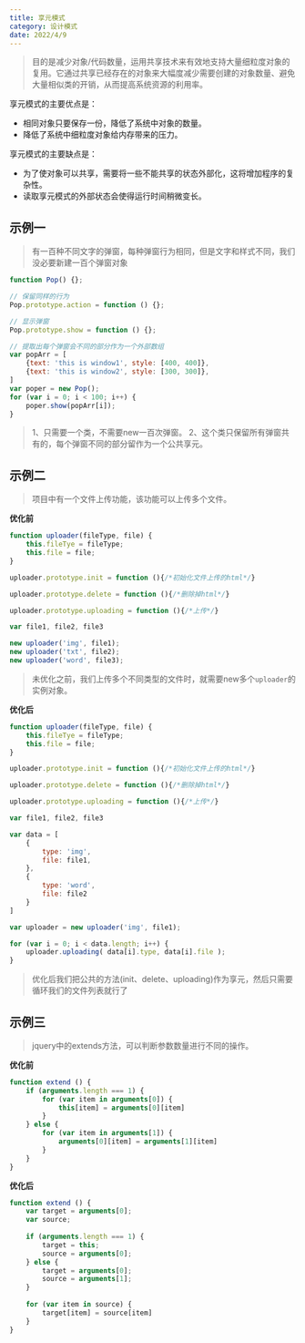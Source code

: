 ```yaml
---
title: 享元模式
category: 设计模式
date: 2022/4/9
---
```


> 目的是减少对象/代码数量，运用共享技术来有效地支持大量细粒度对象的复用。它通过共享已经存在的对象来大幅度减少需要创建的对象数量、避免大量相似类的开销，从而提高系统资源的利用率。

享元模式的主要优点是：

- 相同对象只要保存一份，降低了系统中对象的数量。
- 降低了系统中细粒度对象给内存带来的压力。

享元模式的主要缺点是：

- 为了使对象可以共享，需要将一些不能共享的状态外部化，这将增加程序的复杂性。
- 读取享元模式的外部状态会使得运行时间稍微变长。

## 示例一

> 有一百种不同文字的弹窗，每种弹窗行为相同，但是文字和样式不同，我们没必要新建一百个弹窗对象

```javascript
function Pop() {};

// 保留同样的行为
Pop.prototype.action = function () {};

// 显示弹窗
Pop.prototype.show = function () {};

// 提取出每个弹窗会不同的部分作为一个外部数组
var popArr = [
    {text: 'this is window1', style: [400, 400]},
    {text: 'this is window2', style: [300, 300]},
]
var poper = new Pop();
for (var i = 0; i < 100; i++) {
    poper.show(popArr[i]);
}

```

> 1、只需要一个类，不需要new一百次弹窗。
> 2、这个类只保留所有弹窗共有的，每个弹窗不同的部分留作为一个公共享元。

## 示例二

> 项目中有一个文件上传功能，该功能可以上传多个文件。

**优化前**

```javascript
function uploader(fileType, file) {
    this.fileTye = fileType;
    this.file = file;
}

uploader.prototype.init = function (){/*初始化文件上传的html*/}

uploader.prototype.delete = function (){/*删除掉html*/}

uploader.prototype.uploading = function (){/*上传*/}

var file1, file2, file3

new uploader('img', file1);
new uploader('txt', file2);
new uploader('word', file3);
```

> 未优化之前，我们上传多个不同类型的文件时，就需要new多个`uploader`的实例对象。

**优化后**

```javascript
function uploader(fileType, file) {
    this.fileTye = fileType;
    this.file = file;
}

uploader.prototype.init = function (){/*初始化文件上传的html*/}

uploader.prototype.delete = function (){/*删除掉html*/}

uploader.prototype.uploading = function (){/*上传*/}

var file1, file2, file3

var data = [
    {
        type: 'img',
        file: file1,
    },
    {
        type: 'word',
        file: file2
    }
]

var uploader = new uploader('img', file1);

for (var i = 0; i < data.length; i++) {
    uploader.uploading( data[i].type, data[i].file );
}
```

> 优化后我们把公共的方法(init、delete、uploading)作为享元，然后只需要循环我们的文件列表就行了

## 示例三

> jquery中的extends方法，可以判断参数数量进行不同的操作。

**优化前**

```javascript
function extend () {
    if (arguments.length === 1) {
        for (var item in arguments[0]) {
            this[item] = arguments[0][item]
        }
    } else {
        for (var item in arguments[1]) {
            arguments[0][item] = arguments[1][item]
        }
    }
}
```

**优化后**

```javascript
function extend () {
    var target = arguments[0];
    var source;
    
    if (arguments.length === 1) {
        target = this;
        source = arguments[0];
    } else {
        target = arguments[0];
        source = arguments[1];
    }
    
    for (var item in source) {
        target[item] = source[item]
    }
}
```
